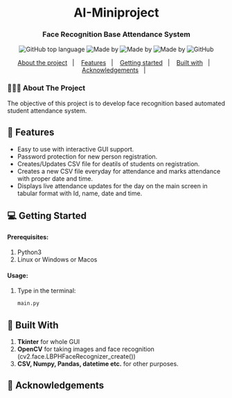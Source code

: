 <h1 align="center">
	AI-Miniproject
</h1>

<h3 align="center">
  Face Recognition Base Attendance System
</h3>
<p align="center">
  <img alt="GitHub top language" src="https://img.shields.io/badge/language-python3-brightgreen">

  <a>
    	  <img alt="Made by" src="https://img.shields.io/badge/made%20by-Aniket%20Warhade-blueviolet">
	  <img alt="Made by" src="https://img.shields.io/badge/made%20by-Abhishek%20Gaikwad-blueviolet">
    <img alt="Made by" src="https://img.shields.io/badge/made%20by-Anant%20Mhaske-blueviolet">
  </a>

  <img alt="GitHub" src="https://img.shields.io/github/license/EliasGcf/readme-template">
</p>

<p align="center">
  <a href="#-about-the-project">About the project</a>&nbsp;&nbsp;&nbsp;|&nbsp;&nbsp;&nbsp;
  <a href="#-features">Features</a>&nbsp;&nbsp;&nbsp;|&nbsp;&nbsp;&nbsp;
  <a href="#-getting-started">Getting started</a>&nbsp;&nbsp;&nbsp;|&nbsp;&nbsp;&nbsp;
  <a href="#-built-with">Built with</a>&nbsp;&nbsp;&nbsp;|&nbsp;&nbsp;&nbsp;
  <a href="#-acknowledgements">Acknowledgements</a>&nbsp;&nbsp;&nbsp;|&nbsp;&nbsp;&nbsp;
</p>


### 👨🏻‍💻 About The Project
The objective of this project is to develop face recognition based automated student
attendance system.

## 🌟 Features

-   Easy to use with interactive GUI support.
-   Password protection for new person registration.
-   Creates/Updates CSV file for deatils of students on registration.
-   Creates a new CSV file everyday for attendance and marks attendance with proper date and time.
-   Displays live attendance updates for the day on the main screen in tabular format with Id, name, date and time.


## 💻 Getting Started

#### Prerequisites:

1. Python3
2. Linux or Windows or Macos


#### Usage:
1. Type in the terminal:
    ```sh
    main.py
    ```
    

## 🚀 Built With
1. **Tkinter** for whole GUI
2. **OpenCV** for taking images and face recognition (cv2.face.LBPHFaceRecognizer_create())
3. **CSV, Numpy, Pandas, datetime etc.** for other purposes.


## 📝 Acknowledgements
